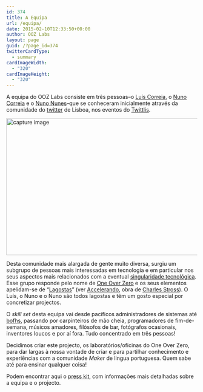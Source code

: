 ```yaml
---
id: 374
title: A Equipa
url: /equipa/
date: 2015-02-10T12:33:50+00:00
author: OOZ Labs
layout: page
guid: /?page_id=374
twitterCardType:
  - summary
cardImageWidth:
  - "320"
cardImageHeight:
  - "320"
---
```

A equipa do OOZ Labs consiste em três pessoas–o [Luís Correia](/luis-correia), o [Nuno Correia](/nuno-correia) e o [Nuno Nunes](/nuno-nunes)–que se conheceram inicialmente através da comunidade do <a href="http://twitter.com" target="_blank">twitter</a> de Lisboa, nos eventos do <a href="https://twitter.com/twittlis" target="_blank">Twittlis</a>.

[<img class="aligncenter size-large wp-image-641" src="/wp-content/uploads/2015/02/capture-image-1024x577.png" alt="capture image" width="640" height="361" srcset="/wp-content/uploads/2015/02/capture-image-1024x577.png 1024w, /wp-content/uploads/2015/02/capture-image-300x169.png 300w, /wp-content/uploads/2015/02/capture-image-280x158.png 280w, /wp-content/uploads/2015/02/capture-image.png 1438w" sizes="(max-width: 640px) 100vw, 640px" />](/wp-content/uploads/2015/02/capture-image.png)

Desta comunidade mais alargada de gente muito diversa, surgiu um subgrupo de pessoas mais interessadas em tecnologia e em particular nos seus aspectos mais relacionados com a eventual <a href="http://en.wikipedia.org/wiki/Technological_singularity" target="_blank">singularidade tecnológica</a>. Esse grupo responde pelo nome de <a href="http://oneoverzero.org/" target="_blank">One Over Zero</a> e os seus elementos apelidam-se de &#8220;<a href="http://en.wikipedia.org/wiki/Accelerando#Characters" target="_blank">Lagostas</a>&#8221; (ver <a href="http://en.wikipedia.org/wiki/Accelerando" target="_blank">Accelerando</a>, obra de <a href="http://www.antipope.org/charlie/blog-static/fiction/faq.html" target="_blank">Charles Stross</a>). O Luís, o Nuno e o Nuno são todos lagostas e têm um gosto especial por concretizar projectos.

O _skill set_ desta equipa vai desde pacíficos administradores de sistemas até <a href="http://en.wikipedia.org/wiki/Bastard_Operator_From_Hell" target="_blank">bofhs</a>, passando por carpinteiros de mão cheia, programadores de fim-de-semana, músicos amadores, filósofos de bar, fotógrafos ocasionais, inventores loucos e por aí fora. Tudo concentrado em três pessoas!

Decidimos criar este projecto, os laboratórios/oficinas do One Over Zero, para dar largas à nossa vontade de criar e para partilhar conhecimento e experiências com a comunidade _Maker_ de lingua portuguesa. Quem sabe até para ensinar qualquer coisa!

Podem encontrar aqui o [press kit](http://cdn.labs.oneoverzero.org/PressKit201502/Press%20Kit%20OOZ%20Labs.zip), com informações mais detalhadas sobre a equipa e o projecto.